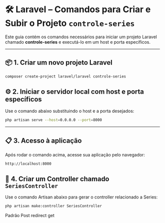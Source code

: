 # 🛠️ Laravel – Comandos para Criar e Subir o Projeto `controle-series`

Este guia contém os comandos necessários para iniciar um projeto Laravel chamado **controle-series** e executá-lo em um host e porta específicos.

---

## 📦 1. Criar um novo projeto Laravel

```bash
composer create-project laravel/laravel controle-series
```

## ⚙️ 2. Iniciar o servidor local com host e porta específicos

Use o comando abaixo substituindo o host e a porta desejados:

```bash
php artisan serve --host=0.0.0.0 --port=8000
```

---

## 📋 3. Acesso à aplicação

Após rodar o comando acima, acesse sua aplicação pelo navegador:

```
http://localhost:8000
```

## 🧱 4. Criar um Controller chamado `SeriesController`

Use o comando Artisan abaixo para gerar o controller relacionado a Series:

```bash
php artisan make:controller SeriesController
```

Padrão Post redirect get
